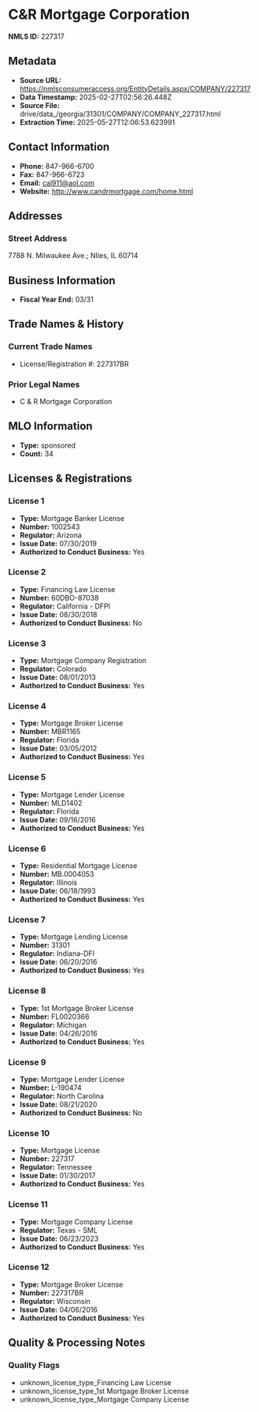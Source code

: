 # C&R Mortgage Corporation

**NMLS ID:** 227317

## Metadata
- **Source URL:** https://nmlsconsumeraccess.org/EntityDetails.aspx/COMPANY/227317
- **Data Timestamp:** 2025-02-27T02:56:26.448Z
- **Source File:** drive/data_/georgia/31301/COMPANY/COMPANY_227317.html
- **Extraction Time:** 2025-05-27T12:06:53.623991

## Contact Information
- **Phone:** 847-966-6700
- **Fax:** 847-966-6723
- **Email:** cal911@aol.com
- **Website:** http://www.candrmortgage.com/home.html

## Addresses
### Street Address
7788 N. Milwaukee Ave.; NIles, IL 60714

## Business Information
- **Fiscal Year End:** 03/31

## Trade Names & History
### Current Trade Names
- License/Registration #: 227317BR

### Prior Legal Names
- C & R Mortgage Corporation

## MLO Information
- **Type:** sponsored
- **Count:** 34

## Licenses & Registrations

### License 1
- **Type:** Mortgage Banker License
- **Number:** 1002543
- **Regulator:** Arizona
- **Issue Date:** 07/30/2019
- **Authorized to Conduct Business:** Yes

### License 2
- **Type:** Financing Law License
- **Number:** 60DBO-87038
- **Regulator:** California - DFPI
- **Issue Date:** 08/30/2018
- **Authorized to Conduct Business:** No

### License 3
- **Type:** Mortgage Company Registration
- **Regulator:** Colorado
- **Issue Date:** 08/01/2013
- **Authorized to Conduct Business:** Yes

### License 4
- **Type:** Mortgage Broker License
- **Number:** MBR1165
- **Regulator:** Florida
- **Issue Date:** 03/05/2012
- **Authorized to Conduct Business:** Yes

### License 5
- **Type:** Mortgage Lender License
- **Number:** MLD1402
- **Regulator:** Florida
- **Issue Date:** 09/16/2016
- **Authorized to Conduct Business:** Yes

### License 6
- **Type:** Residential Mortgage License
- **Number:** MB.0004053
- **Regulator:** Illinois
- **Issue Date:** 06/18/1993
- **Authorized to Conduct Business:** Yes

### License 7
- **Type:** Mortgage Lending License
- **Number:** 31301
- **Regulator:** Indiana-DFI
- **Issue Date:** 06/20/2016
- **Authorized to Conduct Business:** Yes

### License 8
- **Type:** 1st Mortgage Broker License
- **Number:** FL0020366
- **Regulator:** Michigan
- **Issue Date:** 04/26/2016
- **Authorized to Conduct Business:** Yes

### License 9
- **Type:** Mortgage Lender License
- **Number:** L-190474
- **Regulator:** North Carolina
- **Issue Date:** 08/21/2020
- **Authorized to Conduct Business:** No

### License 10
- **Type:** Mortgage License
- **Number:** 227317
- **Regulator:** Tennessee
- **Issue Date:** 01/30/2017
- **Authorized to Conduct Business:** Yes

### License 11
- **Type:** Mortgage Company License
- **Regulator:** Texas - SML
- **Issue Date:** 06/23/2023
- **Authorized to Conduct Business:** Yes

### License 12
- **Type:** Mortgage Broker License
- **Number:** 227317BR
- **Regulator:** Wisconsin
- **Issue Date:** 04/06/2016
- **Authorized to Conduct Business:** Yes

## Quality & Processing Notes
### Quality Flags
- unknown_license_type_Financing Law License
- unknown_license_type_1st Mortgage Broker License
- unknown_license_type_Mortgage Company License
